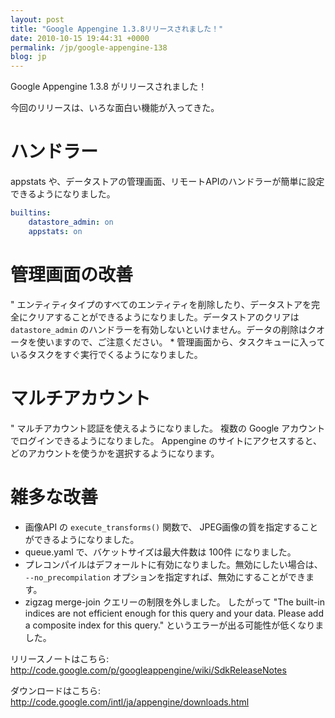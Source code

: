 ```yaml
---
layout: post
title: "Google Appengine 1.3.8リリースされました！"
date: 2010-10-15 19:44:31 +0000
permalink: /jp/google-appengine-138
blog: jp
---
```


Google Appengine 1.3.8 がリリースされました！

今回のリリースは、いろな面白い機能が入ってきた。

# ハンドラー

appstats や、データストアの管理画面、リモートAPIのハンドラーが簡単に設定できるようになりました。

``` yaml
builtins:
    datastore_admin: on
    appstats: on
```

# 管理画面の改善

" エンティティタイプのすべてのエンティティを削除したり、データストアを完全にクリアすることができるようになりました。データストアのクリアは
`datastore_admin` のハンドラーを有効しないといけません。データの削除はクオータを使いますので、ご注意ください。 \*
管理画面から、タスクキューに入っているタスクをすぐ実行でくるようになりました。

# マルチアカウント

" マルチアカウント認証を使えるようになりました。 複数の Google アカウントでログインできるようになりました。 Appengine
のサイトにアクセスすると、どのアカウントを使うかを選択するようになります。

# 雑多な改善

  - 画像API の `execute_transforms()` 関数で、 JPEG画像の質を指定することができるようになりました。
  - queue.yaml で、バケットサイズは最大件数は 100件 になりました。
  - プレコンパイルはデフォールトに有効になりました。無効にしたい場合は、 `--no_precompilation`
    オプションを指定すれば、無効にすることができます。
  - zigzag merge-join クエリーの制限を外しました。 したがって "The built-in indices are not
    efficient enough for this query and your data. Please add a
    composite index for this query." というエラーが出る可能性が低くなりました。

リリースノートはこちら:
<http://code.google.com/p/googleappengine/wiki/SdkReleaseNotes>

ダウンロードはこちら: <http://code.google.com/intl/ja/appengine/downloads.html>
